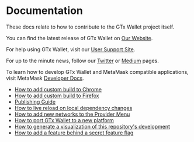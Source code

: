 # Documentation

These docs relate to how to contribute to the GTx Wallet project itself.

You can find the latest release of GTx Wallet on [Our Website](https://gtx.io/wallet).

For help using GTx Wallet, visit our [User Support Site](https://gtx.io/wallet/support).

For up to the minute news, follow our [Twitter](https://twitter.com/gtx) or [Medium](https://medium.com/gpool) pages.

To learn how to develop GTx Wallet and MetaMask compatible applications, visit MetaMask [Developer Docs](https://metamask.github.io/metamask-docs/).

- [How to add custom build to Chrome](./add-to-chrome.md)
- [How to add custom build to Firefox](./add-to-firefox.md)
- [Publishing Guide](./publishing.md)
- [How to live reload on local dependency changes](./developing-on-deps.md)
- [How to add new networks to the Provider Menu](./adding-new-networks.md)
- [How to port GTx Wallet to a new platform](./porting_to_new_environment.md)
- [How to generate a visualization of this repository's development](./development-visualization.md)
- [How to add a feature behind a secret feature flag](./secret-preferences.md)
